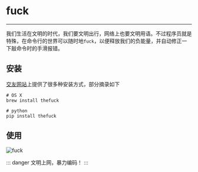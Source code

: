 # fuck
***
我们生活在文明的时代，我们要文明出行，网络上也要文明用语。不过程序员就是特殊，在命令行的世界可以随时地`fuck`，以便释放我们的负能量，并自动修正一下敲命令时的手滑报错。

## 安装
[交友网站](https://github.com/nvbn/thefuck)上提供了很多种安装方式，部分摘录如下
```
# OS X
brew install thefuck

# python
pip install thefuck
```

## 使用
![fuck](http://q04rnakch.bkt.clouddn.com/shell/fuck.gif!84dd)

::: danger
文明上网，暴力编码！
:::